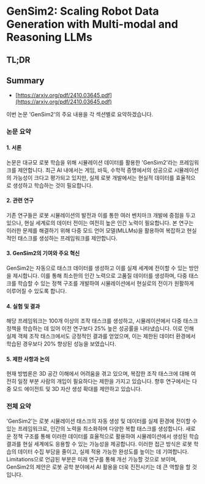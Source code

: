 # GenSim2: Scaling Robot Data Generation with Multi-modal and Reasoning LLMs
## TL;DR
## Summary
- [https://arxiv.org/pdf/2410.03645.pdf](https://arxiv.org/pdf/2410.03645.pdf)

이번 논문 'GenSim2'의 주요 내용을 각 섹션별로 요약하겠습니다.

### 논문 요약

#### 1. 서론
논문은 대규모 로봇 학습을 위해 시뮬레이션 데이터를 활용한 'GenSim2'라는 프레임워크를 제안합니다. 최근 AI 내에서는 게임, 바둑, 수학적 증명에서의 성공으로 시뮬레이션의 가능성이 크다고 평가되고 있지만, 실제 로봇 개발에서는 현실적 데이터를 효율적으로 생성하고 학습하는 것이 필요합니다.

#### 2. 관련 연구
기존 연구들은 로봇 시뮬레이션의 발전과 이를 통한 여러 벤치마크 개발에 중점을 두고 있으나, 현실 세계로의 데이터 전이는 여전히 높은 인간 노력이 필요합니다. 본 연구는 이러한 문제를 해결하기 위해 다중 모드 언어 모델(MLLMs)을 활용하여 복잡하고 현실적인 태스크를 생성하는 프레임워크를 제안합니다.

#### 3. GenSim2의 기여와 주요 혁신
GenSim2는 자동으로 태스크 데이터를 생성하고 이를 실제 세계에 전이할 수 있는 방안을 제시합니다. 이를 통해 최소한의 인간 노력으로 고품질 데이터를 생성하며, 다중 태스크를 학습할 수 있는 정책 구조를 개발하여 시뮬레이션에서 현실로의 전이가 원활하게 이루어질 수 있도록 합니다.

#### 4. 실험 및 결과
해당 프레임워크는 100개 이상의 조작 태스크를 생성하고, 시뮬레이션에서 다중 태스크 정책을 학습하는 데 있어 이전 연구보다 25% 높은 성공률을 나타냈습니다. 이로 인해 실제 객체 조작 태스크에서도 긍정적인 결과를 얻었으며, 이는 제한된 데이터 환경에서 학습된 경우보다 20% 향상된 성능을 보였습니다.

#### 5. 제한 사항과 논의
현재 방법론은 3D 공간 이해에서 어려움을 겪고 있으며, 복잡한 조작 태스크에 대해 여전히 일정 부분 사람의 개입이 필요하다는 제한을 가지고 있습니다. 향후 연구에서는 다중 모드 에이전트 및 3D 자산 생성 확대를 제안하고 있습니다.

### 전체 요약
'GenSim2'는 로봇 시뮬레이션 태스크의 자동 생성 및 데이터를 실제 환경에 전이할 수 있는 프레임워크로, 인간의 노력을 최소화하며 다양한 복합 태스크를 생성합니다. 새로운 정책 구조를 통해 이러한 데이터를 효율적으로 활용하여 시뮬레이션에서 생성된 학습 결과를 현실 세계에도 응용할 수 있는 가능성을 제공합니다. 이러한 접근 방식은 로봇 학습의 데이터 수집 부담을 줄이고, 실제 적용 가능한 완성도를 높이는 데 기여합니다. Limitations으로 언급된 부분은 미래 연구를 통해 개선 가능할 것으로 보이며, GenSim2의 제안은 로봇 공학 분야에서 AI 활용을 더욱 진전시키는 데 큰 역할을 할 것입니다.